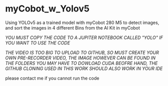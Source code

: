 # myCobot_w_Yolov5
Using YOLOv5 as a trained model with myCobot 280 M5 to detect images, and sort the images in 4 different Bins from the AI Kit in myCobot

*YOU MUST COPY THE CODE TO A JUPITER NOTEBOOK CALLED "YOLO" IF YOU WANT TO USE THE CODE*

*THE VIDEO IS TOO BIG TO UPLOAD TO GITHUB, SO MUST CREATE YOUR OWN PRE-RECORDER VIDEO, THE IMAGE HOWEVER CAN BE FOUND IN THE FOLDERS*
*YOU MAY HAVE TO DOWLOAD CUDA BEOFRE HAND, THE GITHUB CLONING USED IN THIS WORK SHOULD ALSO WORK IN YOUR IDE* 

please contact me if you cannot run the code
